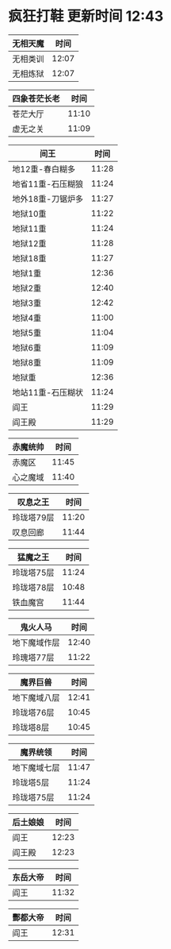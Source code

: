 # 疯狂打鞋 更新时间 12:43

| 无相天魔   | 时间    |
|--------|-------|
| 无相类训 | 12:07 |
| 无相炼狱 | 12:07 |

| 四象苍茫长老   | 时间    |
|--------|-------|
| 苍茫大厅 | 11:10 |
| 虚无之关 | 11:09 |

| 间王   | 时间    |
|--------|-------|
| 地12重-春白糊多 | 11:28 |
| 地省11重-石压糊狼 | 11:24 |
| 地外18重-刀锯炉多 | 11:27 |
| 地狱10重 | 11:22 |
| 地狱11重 | 11:24 |
| 地狱12重 | 11:28 |
| 地狱18重 | 11:27 |
| 地狱1重 | 12:36 |
| 地狱2重 | 12:40 |
| 地狱3重 | 12:42 |
| 地狱4重 | 11:00 |
| 地狱5重 | 11:04 |
| 地狱6重 | 11:09 |
| 地狱8重 | 11:09 |
| 地狱重 | 12:36 |
| 地站11重-石压糊状 | 11:24 |
| 阎王 | 11:29 |
| 阎王殿 | 11:29 |

| 赤魔统帅   | 时间    |
|--------|-------|
| 赤魔区 | 11:45 |
| 心之魔域 | 11:40 |

| 叹息之王   | 时间    |
|--------|-------|
| 玲珑塔79层 | 11:20 |
| 叹息回廊 | 11:44 |

| 猛魔之王   | 时间    |
|--------|-------|
| 玲珑塔75层 | 11:24 |
| 玲珑塔78层 | 10:48 |
| 铁血魔宫 | 11:44 |

| 鬼火人马   | 时间    |
|--------|-------|
| 地下魔域作层 | 12:40 |
| 玲瑰塔77层 | 11:22 |

| 魔界巨兽   | 时间    |
|--------|-------|
| 地下魔域八层 | 12:41 |
| 玲珑塔76层 | 10:45 |
| 玲珑塔8层 | 10:45 |

| 魔界统领   | 时间    |
|--------|-------|
| 地下魔域七层 | 11:47 |
| 玲珑塔5层 | 11:24 |
| 玲珑塔75层 | 11:24 |

| 后土娘娘   | 时间    |
|--------|-------|
| 阎王 | 12:23 |
| 阎王殿 | 12:23 |

| 东岳大帝   | 时间    |
|--------|-------|
| 阎王 | 11:32 |

| 酆都大帝   | 时间    |
|--------|-------|
| 阎王 | 12:31 |